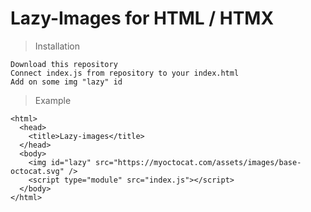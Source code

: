 # Lazy-Images for HTML / HTMX

> Installation
```
Download this repository
Connect index.js from repository to your index.html
Add on some img "lazy" id
```

> Example
```
<html>
  <head>
    <title>Lazy-images</title>
  </head>
  <body>
    <img id="lazy" src="https://myoctocat.com/assets/images/base-octocat.svg" />
    <script type="module" src="index.js"></script>
  </body>
</html>
```
